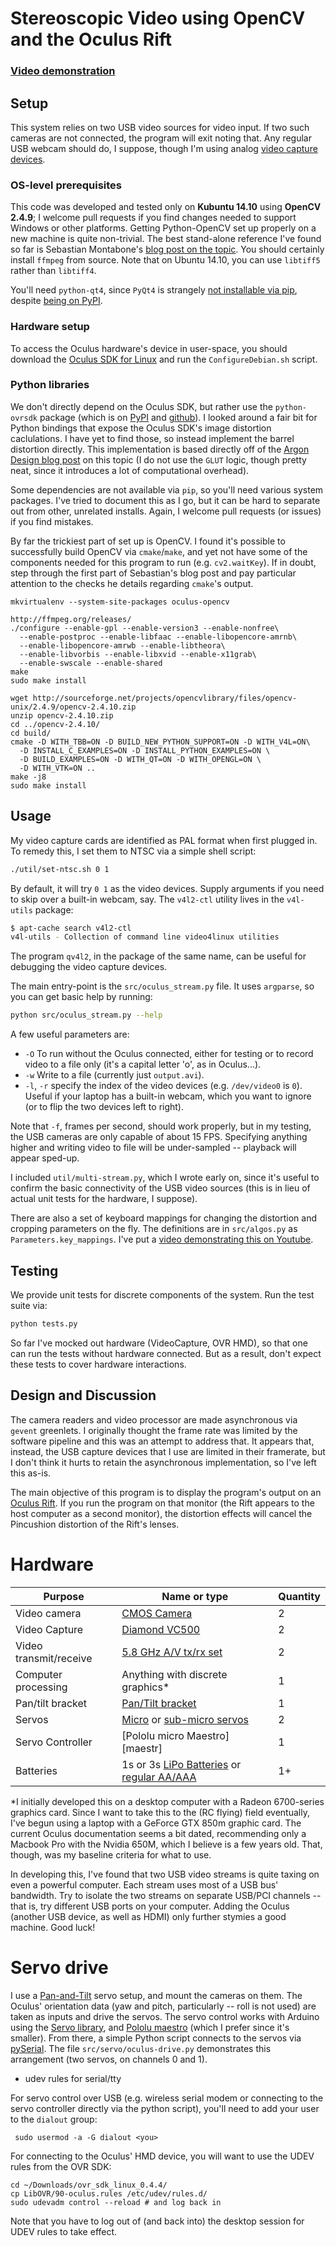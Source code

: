 # Stereoscopic Video using OpenCV and the Oculus Rift

### [Video demonstration](https://www.youtube.com/watch?v=aUCI2U5E2-8)

## Setup

This system relies on two USB video sources for video input. If two such
cameras are not connected, the program will exit noting that. Any regular USB
webcam should do, I suppose, though I'm using analog [video capture
devices][diamond].

### OS-level prerequisites

This code was developed and tested only on **Kubuntu 14.10** using **OpenCV
2.4.9**; I welcome pull requests if you find changes needed to support Windows
or other platforms. Getting Python-OpenCV set up properly on a new machine is
quite non-trivial. The best stand-alone reference I've found so far is
Sebastian Montabone's [blog post on the topic][samontab]. You should certainly
install `ffmpeg` from source. Note that on Ubuntu 14.10, you can use `libtiff5`
rather than `libtiff4`.

You'll need `python-qt4`, since `PyQt4` is strangely [not installable via
pip][pip-pyqt], despite [being on PyPI][pypi-pyqt].

### Hardware setup

To access the Oculus hardware's device in user-space, you should
download the [Oculus SDK for Linux][sdk_download] and run the
`ConfigureDebian.sh` script.

### Python libraries

We don't directly depend on the Oculus SDK, but rather use the `python-ovrsdk`
package (which is on [PyPI][pip-ovrsdk] and [github][git-ovrsdk]). I looked
around a fair bit for Python bindings that expose the Oculus SDK's image
distortion caclulations. I have yet to find those, so instead implement the
barrel distortion directly. This implementation is based directly off of the
[Argon Design blog post][argon] on this topic (I do not use the `GLUT` logic,
though pretty neat, since it introduces a lot of computational overhead).

Some dependencies are not available via `pip`, so you'll need various system
packages. I've tried to document this as I go, but it can be hard to separate
out from other, unrelated installs. Again, I welcome pull requests (or issues)
if you find mistakes.

By far the trickiest part of set up is OpenCV. I found it's possible to
successfully build OpenCV via `cmake`/`make`, and yet not have some of the
components needed for this program to run (e.g. `cv2.waitKey`). If in doubt,
step through the first part of Sebastian's blog post and pay particular
attention to the checks he details regarding `cmake`'s output.

    mkvirtualenv --system-site-packages oculus-opencv

    http://ffmpeg.org/releases/
    ./configure --enable-gpl --enable-version3 --enable-nonfree\
      --enable-postproc --enable-libfaac --enable-libopencore-amrnb\
      --enable-libopencore-amrwb --enable-libtheora\
      --enable-libvorbis --enable-libxvid --enable-x11grab\
      --enable-swscale --enable-shared
    make
    sudo make install

    wget http://sourceforge.net/projects/opencvlibrary/files/opencv-unix/2.4.9/opencv-2.4.10.zip
    unzip opencv-2.4.10.zip
    cd ../opencv-2.4.10/
    cd build/
    cmake -D WITH_TBB=ON -D BUILD_NEW_PYTHON_SUPPORT=ON -D WITH_V4L=ON\
      -D INSTALL_C_EXAMPLES=ON -D INSTALL_PYTHON_EXAMPLES=ON \
      -D BUILD_EXAMPLES=ON -D WITH_QT=ON -D WITH_OPENGL=ON \
      -D WITH_VTK=ON ..
    make -j8
    sudo make install

## Usage

My video capture cards are identified as PAL format when first plugged in. To
remedy this, I set them to NTSC via a simple shell script:

```sh
./util/set-ntsc.sh 0 1
```

By default, it will try `0 1` as the video devices. Supply arguments if you
need to skip over a built-in webcam, say. The `v4l2-ctl` utility lives in the
`v4l-utils` package:

```sh
$ apt-cache search v4l2-ctl
v4l-utils - Collection of command line video4linux utilities
```

The program `qv4l2`, in the package of the same name, can be useful
for debugging the video capture devices.

The main entry-point is the `src/oculus_stream.py` file. It uses
`argparse`, so you can get basic help by running:

```sh
python src/oculus_stream.py --help
```

A few useful parameters are:

- `-O` To run without the Oculus connected, either for testing or to record
  video to a file only (it's a capital letter 'o', as in Oculus...).
- `-w` Write to a file (currently just `output.avi`).
- `-l`, `-r` specify the index of the video devices (e.g. `/dev/video0` is
  `0`). Useful if your laptop has a built-in webcam, which you want to ignore
  (or to flip the two devices left to right).

Note that `-f`, frames per second, should work properly, but in my testing, the
USB cameras are only capable of about 15 FPS. Specifying anything higher and
writing video to file will be under-sampled -- playback will appear sped-up.

I included `util/multi-stream.py`, which I wrote early on, since it's useful to
confirm the basic connectivity of the USB video sources (this is in lieu of
actual unit tests for the hardware, I suppose).

There are also a set of keyboard mappings for changing the distortion
and cropping parameters on the fly. The definitions are in
`src/algos.py` as `Parameters.key_mappings`. I've put a
[video demonstrating this on Youtube](https://www.youtube.com/watch?v=A6IgDqK26a8).

## Testing

We provide unit tests for discrete components of the system. Run the
test suite via:

```sh
python tests.py
```

So far I've mocked out  hardware (VideoCapture, OVR HMD), so that one
can run the tests without hardware connected. But as a result, don't
expect these tests to cover hardware interactions.

## Design and Discussion

The camera readers and video processor are made asynchronous via `gevent`
greenlets. I originally thought the frame rate was limited by the software
pipeline and this was an attempt to address that. It appears that, instead, the
USB capture devices that I use are limited in their framerate, but I don't
think it hurts to retain the asynchronous implementation, so I've left this
as-is.

The main objective of this program is to display the program's output on an
[Oculus Rift][rift]. If you run the program on that monitor (the Rift appears
to the host computer as a second monitor), the distortion effects will cancel
the Pincushion distortion of the Rift's lenses.

# Hardware

Purpose | Name or type | Quantity
--- | --- | ---
Video camera | [CMOS Camera][cmoscam] | 2
Video Capture | [Diamond VC500][diamond] | 2
Video transmit/receive | [5.8 GHz A/V tx/rx set][avtxrx] | 2
Computer processing | Anything with discrete graphics* | 1
Pan/tilt bracket | [Pan/Tilt bracket][sparkfun_pantilt] | 1
Servos | [Micro][sparkfun_micro] or [sub-micro servos][sparkfun_submicro] | 2
Servo Controller | [Pololu micro Maestro][maestr] | 1
Batteries | 1s or 3s [LiPo Batteries][lipo] or [regular AA/AAA][4aa] | 1+

*I initially developed this on a desktop computer with a Radeon
6700-series graphics card. Since I want to take this to the (RC
flying) field eventually, I've begun using a laptop with a GeForce GTX
850m graphic card. The current Oculus documentation seems a bit dated,
recommending only a Macbook Pro with the Nvidia 650M, which I believe
is a few years old. That, though, was my baseline criteria for what to
use.

In developing this, I've found that two USB video streams is quite
taxing on even a powerful computer. Each stream uses most of a USB
bus' bandwidth. Try to isolate the two streams on separate USB/PCI
channels -- that is, try different USB ports on your computer. Adding
the Oculus (another USB device, as well as HDMI) only further stymies
a good machine. Good luck!

# Servo drive

I use a [Pan-and-Tilt][pan_tilt] servo setup, and mount the cameras on
them. The Oculus' orientation data (yaw and pitch, particularly --
roll is not used) are taken as inputs and drive the servos. The servo
control works with Arduino using the [Servo library][servo], and
[Pololu maestro][maestro] (which I prefer since it's smaller). From
there, a simple Python script connects to the servos via
[pySerial][pyserial]. The file `src/servo/oculus-drive.py` demonstrates
this arrangement (two servos, on channels 0 and 1).

* udev rules for serial/tty

For servo control over USB (e.g. wireless serial modem or connecting
to the servo controller directly via the python script), you'll need
to add your user to the `dialout` group:

     sudo usermod -a -G dialout <you>

For connecting to the Oculus' HMD device, you will want to use the
UDEV rules from the OVR SDK:

    cd ~/Downloads/ovr_sdk_linux_0.4.4/
    cp LibOVR/90-oculus.rules /etc/udev/rules.d/
    sudo udevadm control --reload # and log back in

Note that you have to log out of (and back into) the desktop session
for UDEV rules to take effect.


[rift]: https://www.oculus.com/rift/
[sdk_download]: https://developer.oculus.com/downloads/
[diamond]: http://www.amazon.com/dp/B000VM60I8
[avtxrx]: http://www.getfpv.com/5-8ghz-32ch-fpv-av-600mw-transmitter-receiver.html
[cmoscam]: https://www.sparkfun.com/products/11745
[samontab]: http://www.samontab.com/web/2014/06/installing-opencv-2-4-9-in-ubuntu-14-04-lts/
[git-ovrsdk]: https://github.com/wwwtyro/python-ovrsdk
[pip-ovrsdk]: https://pypi.python.org/pypi/python-ovrsdk/0.3.2.2
[argon]: http://www.argondesign.com/news/2014/aug/26/augmented-reality-oculus-rift/
[pypi-pyqt]: https://pypi.python.org/pypi/PyQt4/4.11.3
[pip-pyqt]: http://superuser.com/a/725869
[pan_tilt]: https://www.sparkfun.com/products/10335
[servo]: http://arduino.cc/en/reference/servo
[pyserial]: http://pyserial.sourceforge.net/
[maestro]: https://www.pololu.com/product/1350
[sparkfun_micro]: https://www.sparkfun.com/products/10333
[sparkfun_submicro]: https://www.sparkfun.com/products/9065
[sparkfun_pantilt]: https://www.sparkfun.com/products/10335
[lipo]: http://www.hobbytown.com/Shop/EFLB5001S25-E-Flite-500mAh-1S-3-7V-25C-LiPo-Battery/
[4aa]: http://www.radioshack.com/radioshack-4-aa-battery-holder/2700383.html#.VUa09eRgsUE

